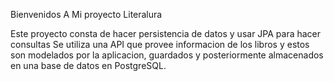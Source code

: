 Bienvenidos A Mi proyecto Literalura

Este proyecto consta de hacer persistencia de datos y usar JPA para hacer consultas
Se utiliza una API que provee informacion de los libros y estos son modelados por la aplicacion, guardados y posteriormente almacenados en una base de datos en PostgreSQL.
